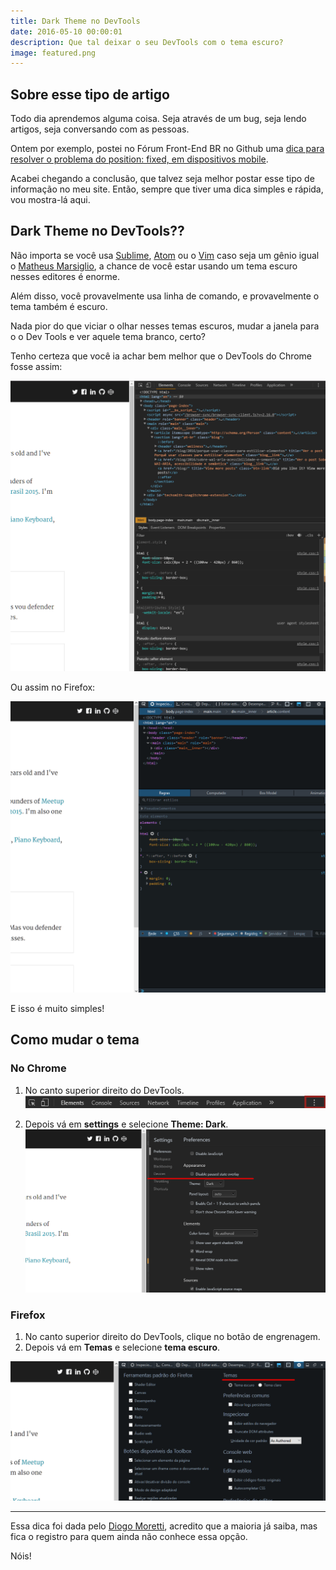 ```yaml
---
title: Dark Theme no DevTools
date: 2016-05-10 00:00:01
description: Que tal deixar o seu DevTools com o tema escuro?
image: featured.png
---
```


## Sobre esse tipo de artigo

Todo dia aprendemos alguma coisa. Seja através de um bug, seja lendo artigos, seja conversando com as pessoas.

Ontem por exemplo, postei no Fórum Front-End BR no Github uma [dica para resolver o problema do position: fixed, em dispositivos mobile](https://github.com/frontendbr/forum/issues/314).

Acabei chegando a conclusão, que talvez seja melhor postar esse tipo de informação no meu site. Então, sempre que tiver uma dica simples e rápida, vou mostra-lá aqui.

## Dark Theme no DevTools??

Não importa se você usa [Sublime](https://www.sublimetext.com), [Atom](https://github.com/atom) ou o [Vim](http://www.vim.org) caso seja um gênio igual o [Matheus Marsiglio](https://twitter.com/matmarsiglio), a chance de você estar usando um tema escuro nesses editores é enorme.

Além disso, você provavelmente usa linha de comando, e provavelmente o tema também é escuro.

Nada pior do que viciar o olhar nesses temas escuros, mudar a janela para o o Dev Tools e ver aquele tema branco, certo?

Tenho certeza que você ia achar bem melhor que o DevTools do Chrome fosse assim:

![Tema escuro do DevTools no Chrome](dark-theme-chrome.png)

Ou assim no Firefox:

![Tema escuro do DevTools no Firefox](dark-theme-firefox.png)

E isso é muito simples!

## Como mudar o tema

### No Chrome

1. No canto superior direito do DevTools.
  ![Configurações do DevTools do Chrome](dark-theme-chrome-place.png)

1. Depois vá em **settings** e selecione **Theme: Dark**.
  ![Configurações de tema do DevTools do Chrome](dark-theme-chrome-config.png)

### Firefox

1. No canto superior direito do DevTools, clique no botão de engrenagem.
2. Depois vá em **Temas** e selecione **tema escuro**.

![Configurações de tema do DevTools do Firefox](dark-theme-firefox-config.png)

__________

Essa dica foi dada pelo [Diogo Moretti](https://twitter.com/diogomoretti_), acredito que a maioria já saiba, mas fica o registro para quem ainda não conhece essa opção.

Nóis!
